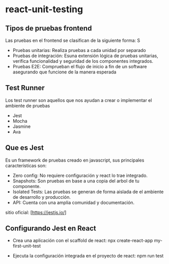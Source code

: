 # react-unit-testing

## Tipos de pruebas frontend

Las pruebas en el frontend se clasifican de la siguiente forma: S

- Pruebas unitarias:  Realiza pruebas a cada unidad por separado
- Pruebas de integración: Esuna extensión lógica de pruebas unitarias, verifica funcionalidad y seguridad de los componentes integrados.
- Pruebas E2E: Comprueban el flujo de inicio a fin de un software asegurando que funcione de la manera esperada

## Test Runner

Los test runner son aquellos que nos ayudan a crear o implementar el ambiente de pruebas

- Jest
- Mocha
- Jasmine
- Ava

## Que es Jest

Es un framework de pruebas creado en javascript, sus principales características son:

- Zero config: No requiere configuración y react lo trae integrado.
- Snapshots: Son pruebas en base a una copia del arbol de tu componente.
- Isolated Tests: Las pruebas se generan de forma aislada de el ambiente de desarrollo y producción.
- API: Cuenta con una amplia comunidad y documentación.

sitio oficial: [https://jestjs.io/]

## Configurando Jest en React

- Crea una aplicación con el scaffold de react: npx create-react-app my-first-unit-test

- Ejecuta la configuración integrada en el proyecto de react: npm run test